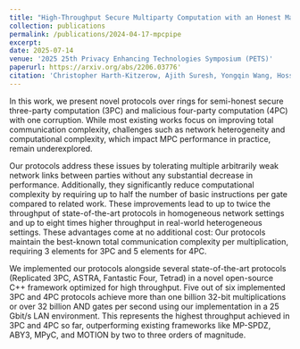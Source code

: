 ```yaml
---
title: "High-Throughput Secure Multiparty Computation with an Honest Majority in Various Network Settings"
collection: publications
permalink: /publications/2024-04-17-mpcpipe
excerpt: 
date: 2025-07-14
venue: '2025 25th Privacy Enhancing Technologies Symposium (PETS)'
paperurl: https://arxiv.org/abs/2206.03776'
citation: 'Christopher Harth-Kitzerow, Ajith Suresh, Yongqin Wang, Hossein Yalame, Georg Carle, Murali Annavaram, "High-Throughput Secure Multiparty Computation with an Honest Majority in Various Network Settings," 2025 25th Privacy Enhancing Technologies Symposium (PETS).'
---
```

In this work, we present novel protocols over rings for semi-honest secure three-party computation (3PC) and malicious four-party computation (4PC) with one corruption. While most existing works focus on improving total communication complexity, challenges such as network heterogeneity and computational complexity, which impact MPC performance in practice, remain underexplored.

Our protocols address these issues by tolerating multiple arbitrarily weak network links between parties without any substantial decrease in performance. Additionally, they significantly reduce computational complexity by requiring up to half the number of basic instructions per gate compared to related work. These improvements lead to up to twice the throughput of state-of-the-art protocols in homogeneous network settings and up to eight times higher throughput in real-world heterogeneous settings. These advantages come at no additional cost: Our protocols maintain the best-known total communication complexity per multiplication, requiring 3 elements for 3PC and 5 elements for 4PC.

We implemented our protocols alongside several state-of-the-art protocols (Replicated 3PC, ASTRA, Fantastic Four, Tetrad) in a novel open-source C++ framework optimized for high throughput. Five out of six implemented 3PC and 4PC protocols achieve more than one billion 32-bit multiplications or over 32 billion AND gates per second using our implementation in a 25 Gbit/s LAN environment. This represents the highest throughput achieved in 3PC and 4PC so far, outperforming existing frameworks like MP-SPDZ, ABY3, MPyC, and MOTION by two to three orders of magnitude.